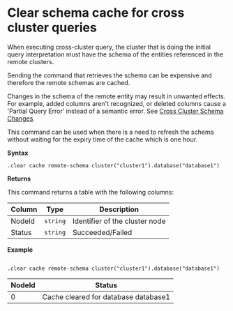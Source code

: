 # Clear schema cache for cross cluster queries

When executing cross-cluster query, the cluster that is doing the initial query interpretation must have the schema of the entities referenced in the remote clusters.

Sending the command that retrieves the schema can be expensive and therefore the remote schemas are cached.

Changes in the schema of the remote entity may result in unwanted effects. For example, added columns aren't recognized, or deleted columns cause a 'Partial Query Error' instead of a semantic error. See [Cross Cluster Schema Changes](../concepts/crossclusterandschemachanges.md).

This command can be used when there is a need to refresh the schema without waiting for the expiry time of the cache which is one hour.

**Syntax**

`.clear cache remote-schema cluster("cluster1").database("database1")`

**Returns**

This command returns a table with the following columns:

|Column    |Type    |Description
|---|---|---
|NodeId|`string`|Identifier of the cluster node
|Status|`string`|Succeeded/Failed

**Example**

```kusto

.clear cache remote-schema cluster("cluster1").database("database1")

```

|NodeId|Status|
|---|---|
|0|Cache cleared for database database1


